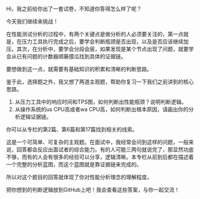 Hi，我之前给你出了一套试卷，不知道你答得怎么样了呢？

今天我们继续来挑战！

在性能测试分析的过程中，有两个关键点是做分析的人必须要关注的，第一点就是，在压力工具执行完成之后，要学会判断瓶颈是否出现，以及是否应该继续加压。其次，在分析中，要学会分段会层，如果发现是某个节点出现了问题，就要学会从已有问题的计数器顺藤摸瓜找到具体的证据链。

要想做到这一点，就需要有基础知识的积累和清晰的判断思路。

鉴于此，选择题之外，我又想了两道主观题，帮助你复习一下我们之前讲到的核心思路。

1. 从压力工具中的响应时间和TPS图，如何判断出性能瓶颈？说明判断逻辑。
2. 从操作系统的us CPU高或者wa CPU高，如何判断出根本原因，请画出你的分析逻辑证据链。

你可以从专栏的第2篇、第6篇和第17篇找到相关的线索。

这是一个可简单、可复杂的主观题。在面试中，我经常会问到这样的问题，一般来说，回答都会反应出面试者的综合能力。有的人可能三两句就说完了，那显然功底不够，而有的人会有很多的经验可以分享，逻辑清晰。本专栏从前到后都在描述着一个完整的分析蓝图，而这个蓝图就是靠证据链来完成的。

所以对这个题目的回答就体现了你对性能分析理念的理解程度。

把你想到的判断逻辑放到GitHub上吧！我会查看这些答案，与你一起交流！